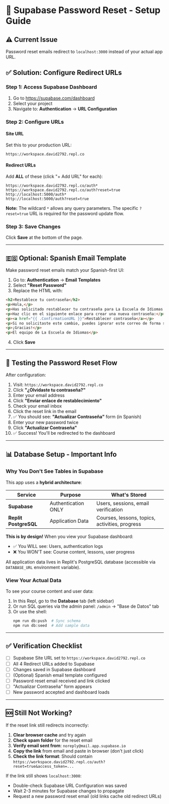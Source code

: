# 🔧 Supabase Password Reset - Setup Guide

## ⚠️ Current Issue
Password reset emails redirect to `localhost:3000` instead of your actual app URL.

## ✅ Solution: Configure Redirect URLs

### Step 1: Access Supabase Dashboard
1. Go to https://supabase.com/dashboard
2. Select your project
3. Navigate to: **Authentication** → **URL Configuration**

### Step 2: Configure URLs

#### Site URL
Set this to your production URL:
```
https://workspace.david2792.repl.co
```

#### Redirect URLs
Add **ALL** of these (click "+ Add URL" for each):
```
https://workspace.david2792.repl.co/auth*
https://workspace.david2792.repl.co/auth?reset=true
http://localhost:5000/auth*
http://localhost:5000/auth?reset=true
```

**Note:** The wildcard `*` allows any query parameters. The specific `?reset=true` URL is required for the password update flow.

### Step 3: Save Changes
Click **Save** at the bottom of the page.

---

## 🇪🇸 Optional: Spanish Email Template

Make password reset emails match your Spanish-first UI:

1. Go to: **Authentication** → **Email Templates**
2. Select **"Reset Password"**
3. Replace the HTML with:

```html
<h2>Restablece tu contraseña</h2>
<p>Hola,</p>
<p>Has solicitado restablecer tu contraseña para La Escuela de Idiomas.</p>
<p>Haz clic en el siguiente enlace para crear una nueva contraseña:</p>
<p><a href="{{ .ConfirmationURL }}">Restablecer contraseña</a></p>
<p>Si no solicitaste este cambio, puedes ignorar este correo de forma segura.</p>
<p>¡Gracias!</p>
<p>El equipo de La Escuela de Idiomas</p>
```

4. Click **Save**

---

## 🧪 Testing the Password Reset Flow

After configuration:

1. Visit: `https://workspace.david2792.repl.co`
2. Click **"¿Olvidaste tu contraseña?"**
3. Enter your email address
4. Click **"Enviar enlace de restablecimiento"**
5. Check your email inbox
6. Click the reset link in the email
7. ✅ You should see: **"Actualizar Contraseña"** form (in Spanish)
8. Enter your new password twice
9. Click **"Actualizar Contraseña"**
10. ✅ Success! You'll be redirected to the dashboard

---

## 📊 Database Setup - Important Info

### Why You Don't See Tables in Supabase

This app uses a **hybrid architecture**:

| Service | Purpose | What's Stored |
|---------|---------|---------------|
| **Supabase** | Authentication ONLY | Users, sessions, email verification |
| **Replit PostgreSQL** | Application Data | Courses, lessons, topics, activities, progress |

**This is by design!** When you view your Supabase dashboard:
- ✅ You WILL see: Users, authentication logs
- ❌ You WON'T see: Course content, lessons, user progress

All application data lives in Replit's PostgreSQL database (accessible via `DATABASE_URL` environment variable).

### View Your Actual Data

To see your course content and user data:

1. In this Repl, go to the **Database** tab (left sidebar)
2. Or run SQL queries via the admin panel: `/admin` → "Base de Datos" tab
3. Or use the shell:
   ```bash
   npm run db:push  # Sync schema
   npm run db:seed  # Add sample data
   ```

---

## ✅ Verification Checklist

- [ ] Supabase Site URL set to `https://workspace.david2792.repl.co`
- [ ] All 4 Redirect URLs added to Supabase
- [ ] Changes saved in Supabase dashboard
- [ ] (Optional) Spanish email template configured
- [ ] Password reset email received and link clicked
- [ ] "Actualizar Contraseña" form appears
- [ ] New password accepted and dashboard loads

---

## 🆘 Still Not Working?

If the reset link still redirects incorrectly:

1. **Clear browser cache** and try again
2. **Check spam folder** for the reset email
3. **Verify email sent from**: `noreply@mail.app.supabase.io`
4. **Copy the link** from email and paste in browser (don't just click)
5. **Check the link format**: Should contain `https://workspace.david2792.repl.co/auth?reset=true&access_token=...`

If the link still shows `localhost:3000`:
- Double-check Supabase URL Configuration was saved
- Wait 2-3 minutes for Supabase changes to propagate
- Request a new password reset email (old links cache old redirect URLs)
